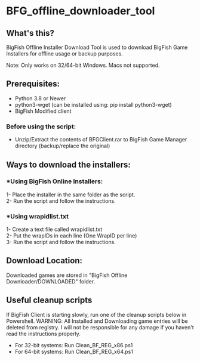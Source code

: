 # BFG_offline_downloader_tool

## What's this?

BigFish Offline Installer Download Tool is used to download BigFish Game Installers for offline usage or backup purposes.

Note: Only works on 32/64-bit Windows. Macs not supported.

## Prerequisites:

- Python 3.8 or Newer <br>
- python3-wget (can be installed using: pip install python3-wget) <br>
- BigFish Modified client <br>

### Before using the script:

* Unzip/Extract the contents of BFGClient.rar to BigFish Game Manager directory (backup/replace the original)

## Ways to download the installers:

### *Using BigFish Online Installers:

1- Place the installer in the same folder as the script. <br>
2- Run the script and follow the instructions.

### *Using wrapidlist.txt

1- Create a text file called wrapidlist.txt <br>
2- Put the wrapIDs in each line (One WrapID per line) <br>
3- Run the script and follow the instructions. <br>

## Download Location:
Downloaded games are stored in "BigFish Offline Downloader/DOWNLOADED" folder.

## Useful cleanup scripts

If BigFish Client is starting slowly, run one of the cleanup scripts below in Powershell. WARNING: All Installed and Downloading game entries will be deleted from registry. I will not be responsible for any damage if you haven't read the instructions properly.

* For 32-bit systems: Run Clean_BF_REG_x86.ps1
* For 64-bit systems: Run Clean_BF_REG_x64.ps1
